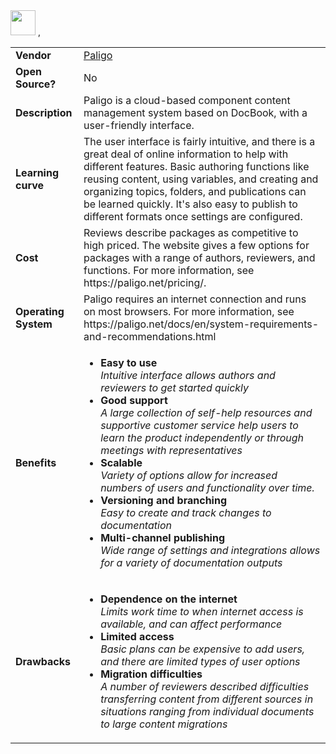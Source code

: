 <img src='paligo-logo-1.png' height='40'>

<table>
  <tr>
    <td><b>Vendor</td>
    <td><a href="https://https://paligo.net">Paligo</a></td>,
  </tr>
  <tr>
    <td><b>Open Source?</td>
    <td>No</td>
  </tr>
  <tr>
    <td><b>Description</td>
    <td>Paligo is a cloud-based component content management system based on DocBook, with a user-friendly interface.</td>
  </tr> 
  <tr>
    <td><b>Learning curve</td>
    <td>The user interface is fairly intuitive, and there is a great deal of online information to help with different features. Basic authoring functions like reusing content, using variables, and creating and organizing topics, folders, and publications can be learned quickly. It's also easy to publish to different formats once settings are configured. </td>
  </tr> 
  <tr>
    <td><b>Cost</td>
    <td>Reviews describe packages as competitive to high priced. The website gives a few options for packages with  a range of authors, reviewers, and functions. For more information, see https://paligo.net/pricing/. </td>
  </tr>
  <tr>
    <td><b>Operating System</td>
    <td>Paligo requires an internet connection and runs on most browsers. For more information, see https://paligo.net/docs/en/system-requirements-and-recommendations.html </td>
  </tr> 
  <tr>
    <td><b>Benefits</td>
  <td>
    <ul>
      <li><b>Easy to use</b><br><i>Intuitive interface allows authors and reviewers to get started quickly</i></li>
      <li><b>Good support </b><br><i>A large collection of self-help resources and supportive customer service help users to learn the product independently or through meetings with representatives </i></li>
	  <li><b>Scalable</b><br><i>Variety of options allow for increased numbers of users and functionality over time.</i></li> 
	  <li><b>Versioning and branching</b> <br><i>Easy to create and track changes to documentation</i></li>
      <li><b>Multi-channel publishing</b><br><i>Wide range of settings and integrations allows for a variety of documentation outputs</li>
    </ul>
  </td>
</tr>
<tr>
  <td><b>Drawbacks</td>
  <td>
    <ul>
      <li><b>Dependence on the internet</b><br><i>Limits work time to when internet access is available, and can affect performance</i></li>
      <li><b>Limited access</b><br><i>Basic plans can be expensive to add users, and there are limited types of user options</i></li>
      <li><b>Migration difficulties</b><br><i>A number of reviewers described difficulties transferring content from different sources in situations ranging from individual documents to large content migrations </i></li>
    </ul>
  </td> 
</tr>
</table>

